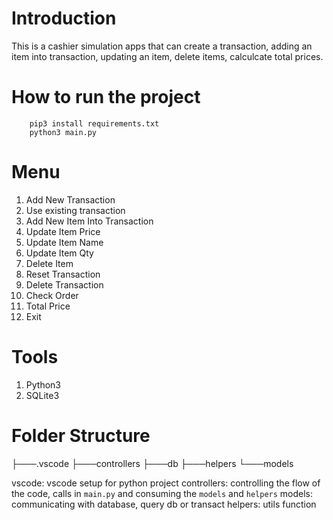 # Introduction

This is a cashier simulation apps that can create a transaction, adding an item into transaction, updating an item, delete items, calculcate total prices.

# How to run the project

```
    pip3 install requirements.txt
    python3 main.py
```

# Menu

1. Add New Transaction
2. Use existing transaction
3. Add New Item Into Transaction
4. Update Item Price
5. Update Item Name
6. Update Item Qty
7. Delete Item
8. Reset Transaction
9. Delete Transaction
10. Check Order
11. Total Price
12. Exit

# Tools

1. Python3
2. SQLite3

# Folder Structure

├───.vscode
├───controllers
├───db
├───helpers
└───models

vscode: vscode setup for python project
controllers: controlling the flow of the code, calls in `main.py` and consuming the `models` and `helpers`
models: communicating with database, query db or transact
helpers: utils function
